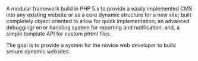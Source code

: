 A modular framework build in PHP 5.x to provide a easily implemented CMS into any existing website or as a core dynamic structure for a new site; built completely object oriented to allow for quick implementation; an advanced debugging/ error handling system for reporting and notification; and, a simple template API for custom phtml files.

The goal is to provide a system for the novice web developer to build secure dynamic websites.